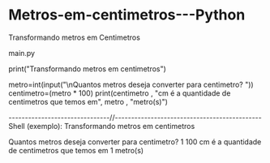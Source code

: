 # Metros-em-centimetros---Python
Transformando metros em Centimetros

main.py

print("Transformando metros em centimetros")

metro=int(input("\nQuantos metros deseja converter para centimetro? "))
centimetro=(metro * 100)
print(centimetro , "cm é a quantidade de centimetros que temos em", metro , "metro(s)")

-------------------------------//---------------------------------------------
Shell (exemplo):
Transformando metros em centimetros

Quantos metros deseja converter para centimetro? 1
100 cm é a quantidade de centimetros que temos em 1 metro(s)

